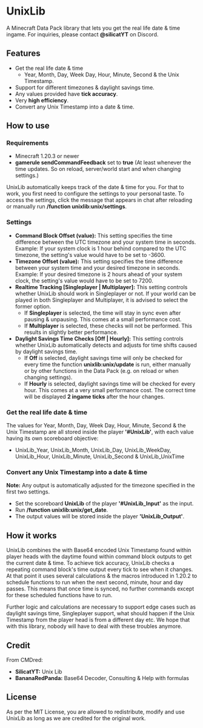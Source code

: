 # UnixLib
A Minecraft Data Pack library that lets you get the real life date & time ingame. For inquiries, please contact **@silicatYT** on Discord.

## Features
- Get the real life date & time
  - Year, Month, Day, Week Day, Hour, Minute, Second & the Unix Timestamp.
- Support for different timezones & daylight savings time.
- Any values provided have **tick accuracy**.
- Very **high efficiency**.
- Convert any Unix Timestamp into a date & time.

## How to use
### Requirements
- Minecraft 1.20.3 or newer
- **gamerule sendCommandFeedback** set to **true** (At least whenever the time updates. So on reload, server/world start and when changing settings.)

UnixLib automatically keeps track of the date & time for you. For that to work, you first need to configure the settings to your personal taste. To access the settings, click the message that appears in chat after reloading or manually run **/function unixlib:unix/settings**.
### Settings
- **Command Block Offset (value):** This setting specifies the time difference between the UTC timezone and your system time in seconds. Example: If your system clock is 1 hour behind compared to the UTC timezone, the setting's value would have to be set to -3600.
- **Timezone Offset (value):** This setting specifies the time difference between your system time and your desired timezone in seconds. Example: If your desired timezone is 2 hours ahead of your system clock, the setting's value would have to be set to 7200.
- **Realtime Tracking [Singleplayer | Multiplayer]:** This setting controls whether UnixLib should work in Singleplayer or not. If your world can be played in both Singleplayer and Multiplayer, it is advised to select the former option.
  - If **Singleplayer** is selected, the time will stay in sync even after pausing & unpausing. This comes at a small performance cost.
  - If **Multiplayer** is selected, these checks will not be performed. This results in slightly better performance.
- **Daylight Savings Time Checks [Off | Hourly]:** This setting controls whether UnixLib automatically detects and adjusts for time shifts caused by daylight savings time.
  - If **Off** is selected, daylight savings time will only be checked for every time the function **unixlib:unix/update** is run, either manually or by other functions in the Data Pack (e.g. on reload or when changing settings).
  - If **Hourly** is selected, daylight savings time will be checked for every hour. This comes at a very small performance cost. The correct time will be displayed **2 ingame ticks** after the hour changes.
### Get the real life date & time
The values for Year, Month, Day, Week Day, Hour, Minute, Second & the Unix Timestamp are all stored inside the player **'#UnixLib'**, with each value having its own scoreboard objective:
- UnixLib_Year, UnixLib_Month, UnixLib_Day, UnixLib_WeekDay, UnixLib_Hour, UnixLib_Minute, UnixLib_Second & UnixLib_UnixTime
### Convert any Unix Timestamp into a date & time
**Note:** Any output is automatically adjusted for the timezone specified in the first two settings.
- Set the scoreboard **UnixLib** of the player **'#UnixLib_Input'** as the input.
- Run **/function unixlib:unix/get_date**.
- The output values will be stored inside the player **'UnixLib_Output'**.

## How it works
UnixLib combines the with Base64 encoded Unix Timestamp found within player heads with the daytime found within command block outputs to get the current date & time. To achieve tick accuracy, UnixLib checks a repeating command block's time output every tick to see when it changes. At that point it uses several calculations & the macros introduced in 1.20.2 to schedule functions to run when the next second, minute, hour and day passes. This means that once time is synced, no further commands except for these scheduled functions have to run.

Further logic and calculations are necessary to support edge cases such as daylight savings time, Singleplayer support, what should happen if the Unix Timestamp from the player head is from a different day etc. We hope that with this library, nobody will have to deal with these troubles anymore.

## Credit
From CMDred:
- **SilicatYT:** Unix Lib
- **BananaRedPanda:** Base64 Decoder, Consulting & Help with formulas

## License
As per the MIT License, you are allowed to redistribute, modify and use UnixLib as long as we are credited for the original work.
